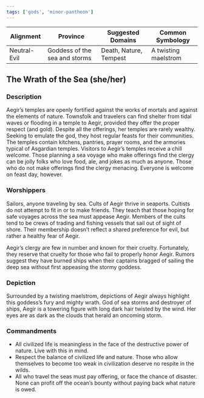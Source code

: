 ```yaml
---
tags: ['gods', 'minor-pantheon']
---
```


| Alignment | Province |  Suggested Domains | Common Symbology |
| ----------| ---------| -------------------| -----------------|
| Neutral-Evil | Goddess of the sea and storms | Death, Nature, Tempest | A twisting maelstrom |

## The Wrath of the Sea (she/her)

### Description

Aegir’s temples are openly fortified against the works of mortals and against the elements of nature. Townsfolk and travelers can find shelter from tidal waves or flooding in a temple to Aegir, provided they offer the proper respect (and gold). Despite all the offerings, her temples are rarely wealthy. Seeking to emulate the god, they host regular feasts for their communities. The temples contain kitchens, pantries, prayer rooms, and the armories typical of Asgardian temples. Visitors to Aegir’s temples receive a chill welcome. Those planning a sea voyage who make offerings find the clergy can be jolly folks who love food, ale, and jokes as much as anyone. Those who do not make offerings find the clergy menacing. Everyone is welcome on feast day, however.

### Worshippers

Sailors, anyone traveling by sea. Cults of Aegir thrive in seaports. Cultists do not attempt to fit in or to make friends. They teach that those hoping for safe voyages across the sea must appease Aegir. Members of the cults tend to be crews of trading and fishing vessels that sail out of sight of shore. Their membership doesn’t reflect a shared preference for evil, but rather a healthy fear of Aegir.

Aegir’s clergy are few in number and known for their cruelty. Fortunately, they reserve that cruelty for those who fail to properly honor Aegir. Rumors suggest they have burned ships when their captains bragged of sailing the deep sea without first appeasing the stormy goddess.

### Depiction

Surrounded by a twisting maelstrom, depictions of Aegir always highlight this goddess’s fury and mighty wrath. God of sea storms and destroyer of ships, Aegir is a towering figure with long dark hair twisted by the wind. Her eyes are as dark as the clouds that herald an oncoming storm.

### Commandments

- All civilized life is meaningless in the face of the destructive power of nature. Live with this in mind.
- Respect the balance of civilized life and nature. Those who allow themselves to become too weak in civilization deserve no respite in the wilds.
- All who travel the seas must pay offering, or face the chance of disaster. None can profit off the ocean’s bounty without paying back what nature is owed.